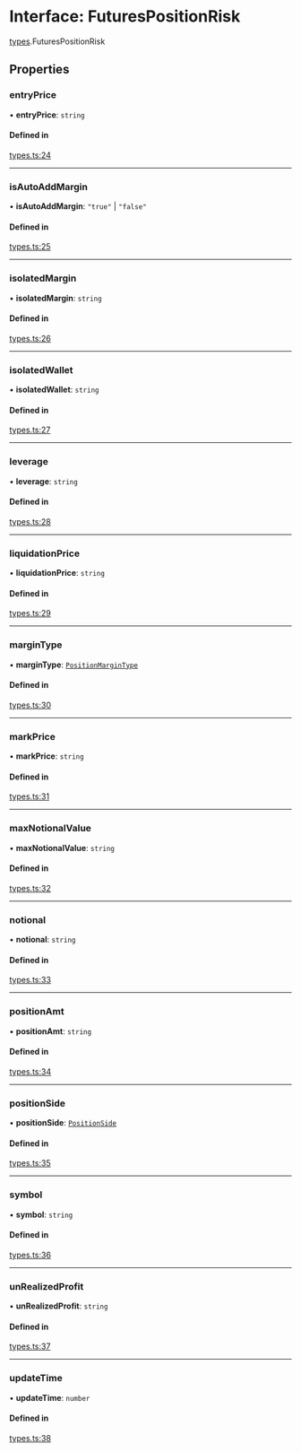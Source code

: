 # Interface: FuturesPositionRisk

[types](../modules/types.md).FuturesPositionRisk

## Properties

### entryPrice

• **entryPrice**: `string`

#### Defined in

[types.ts:24](https://github.com/Altamoon/altamoon/blob/f3d1f5e/app/api/types.ts#L24)

___

### isAutoAddMargin

• **isAutoAddMargin**: ``"true"`` \| ``"false"``

#### Defined in

[types.ts:25](https://github.com/Altamoon/altamoon/blob/f3d1f5e/app/api/types.ts#L25)

___

### isolatedMargin

• **isolatedMargin**: `string`

#### Defined in

[types.ts:26](https://github.com/Altamoon/altamoon/blob/f3d1f5e/app/api/types.ts#L26)

___

### isolatedWallet

• **isolatedWallet**: `string`

#### Defined in

[types.ts:27](https://github.com/Altamoon/altamoon/blob/f3d1f5e/app/api/types.ts#L27)

___

### leverage

• **leverage**: `string`

#### Defined in

[types.ts:28](https://github.com/Altamoon/altamoon/blob/f3d1f5e/app/api/types.ts#L28)

___

### liquidationPrice

• **liquidationPrice**: `string`

#### Defined in

[types.ts:29](https://github.com/Altamoon/altamoon/blob/f3d1f5e/app/api/types.ts#L29)

___

### marginType

• **marginType**: [`PositionMarginType`](../modules/types.md#positionmargintype)

#### Defined in

[types.ts:30](https://github.com/Altamoon/altamoon/blob/f3d1f5e/app/api/types.ts#L30)

___

### markPrice

• **markPrice**: `string`

#### Defined in

[types.ts:31](https://github.com/Altamoon/altamoon/blob/f3d1f5e/app/api/types.ts#L31)

___

### maxNotionalValue

• **maxNotionalValue**: `string`

#### Defined in

[types.ts:32](https://github.com/Altamoon/altamoon/blob/f3d1f5e/app/api/types.ts#L32)

___

### notional

• **notional**: `string`

#### Defined in

[types.ts:33](https://github.com/Altamoon/altamoon/blob/f3d1f5e/app/api/types.ts#L33)

___

### positionAmt

• **positionAmt**: `string`

#### Defined in

[types.ts:34](https://github.com/Altamoon/altamoon/blob/f3d1f5e/app/api/types.ts#L34)

___

### positionSide

• **positionSide**: [`PositionSide`](../modules/types.md#positionside)

#### Defined in

[types.ts:35](https://github.com/Altamoon/altamoon/blob/f3d1f5e/app/api/types.ts#L35)

___

### symbol

• **symbol**: `string`

#### Defined in

[types.ts:36](https://github.com/Altamoon/altamoon/blob/f3d1f5e/app/api/types.ts#L36)

___

### unRealizedProfit

• **unRealizedProfit**: `string`

#### Defined in

[types.ts:37](https://github.com/Altamoon/altamoon/blob/f3d1f5e/app/api/types.ts#L37)

___

### updateTime

• **updateTime**: `number`

#### Defined in

[types.ts:38](https://github.com/Altamoon/altamoon/blob/f3d1f5e/app/api/types.ts#L38)
